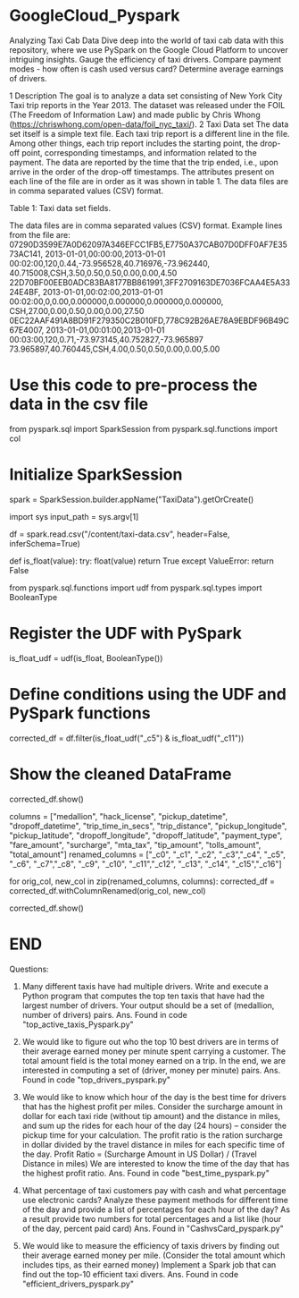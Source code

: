 # GoogleCloud_Pyspark
Analyzing Taxi Cab Data  Dive deep into the world of taxi cab data with this repository, where we use PySpark on the Google Cloud Platform to uncover intriguing insights. Gauge the efficiency of taxi drivers. Compare payment modes - how often is cash used versus card? Determine average earnings of drivers. 

1 Description
The goal is to analyze a data set consisting of New York City Taxi trip reports in the Year 2013. The dataset was released under the FOIL (The Freedom of Information Law) and made public by Chris Whong
(https://chriswhong.com/open-data/foil_nyc_taxi/). 
2 Taxi Data set
The data set itself is a simple text file. Each taxi trip report is a different line in the file. Among other things, each trip report includes the starting point, the drop-off point, corresponding timestamps, and information related to the payment. The data are reported by the time that the trip ended, i.e., upon arrive in the order of the drop-off timestamps. The attributes present on each line of the file are in order as it was shown in table 1. The data files are in comma separated values (CSV) format. 
 
Table 1: Taxi data set fields.

The data files are in comma separated values (CSV) format. Example lines from the file are: 
07290D3599E7A0D62097A346EFCC1FB5,E7750A37CAB07D0DFF0AF7E3573AC141, 2013-01-01,00:00:00,2013-01-01 00:02:00,120,0.44,-73.956528,40.716976,-73.962440, 40.715008,CSH,3.50,0.50,0.50,0.00,0.00,4.50 
22D70BF00EEB0ADC83BA8177BB861991,3FF2709163DE7036FCAA4E5A3324E4BF, 2013-01-01,00:02:00,2013-01-01 00:02:00,0,0.00,0.000000,0.000000,0.000000,0.000000, CSH,27.00,0.00,0.50,0.00,0.00,27.50 
0EC22AAF491A8BD91F279350C2B010FD,778C92B26AE78A9EBDF96B49C67E4007, 2013-01-01,00:01:00,2013-01-01 00:03:00,120,0.71,-73.973145,40.752827,-73.965897 73.965897,40.760445,CSH,4.00,0.50,0.50,0.00,0.00,5.00 

# Use this code to pre-process the data in the csv file

from pyspark.sql import SparkSession
from pyspark.sql.functions import col

# Initialize SparkSession
spark = SparkSession.builder.appName("TaxiData").getOrCreate()

import sys
input_path = sys.argv[1]

df = spark.read.csv("/content/taxi-data.csv", header=False, inferSchema=True)

def is_float(value):
  try:
    float(value)
    return True
  except ValueError:
    return False

from pyspark.sql.functions import udf
from pyspark.sql.types import BooleanType

# Register the UDF with PySpark
is_float_udf = udf(is_float, BooleanType())

# Define conditions using the UDF and PySpark functions
corrected_df = df.filter(is_float_udf("_c5") & is_float_udf("_c11"))

# Show the cleaned DataFrame
corrected_df.show()

columns = ["medallion", "hack_license", "pickup_datetime", "dropoff_datetime", "trip_time_in_secs", "trip_distance", "pickup_longitude", "pickup_latitude", "dropoff_longitude", "dropoff_latitude", "payment_type", "fare_amount", "surcharge", "mta_tax", "tip_amount", "tolls_amount", "total_amount"]
renamed_columns = ["_c0", "_c1", "_c2", "_c3","_c4", "_c5", "_c6", "_c7","_c8", "_c9", "_c10", "_c11","_c12", "_c13", "_c14", "_c15","_c16"]

for orig_col, new_col in zip(renamed_columns, columns):
  corrected_df = corrected_df.withColumnRenamed(orig_col, new_col)

corrected_df.show()

# END

Questions:
1. Many different taxis have had multiple drivers. Write and execute a Python program that computes the top ten taxis that have had the largest number of drivers. Your output should be a set of (medallion, number of drivers) pairs.
Ans. Found in code "top_active_taxis_Pyspark.py"

2. We would like to figure out who the top 10 best drivers are in terms of their average earned money per minute spent carrying a customer. The total amount field is the total money earned on a trip. In the end, we are interested in computing a set of (driver, money per minute) pairs.
Ans. Found in code "top_drivers_pyspark.py"

3. We would like to know which hour of the day is the best time for drivers that has the highest profit per miles. Consider the surcharge amount in dollar for each taxi ride (without tip amount) and the distance in miles, and sum up the rides for each hour of the day (24 hours) – consider the pickup time for your calculation. The profit ratio is the ration surcharge in dollar divided by the travel distance in miles for each specific time of the day. 
   Profit Ratio = (Surcharge Amount in US Dollar) / (Travel Distance in miles) We are interested to know the time of the day that has the highest profit ratio. 
Ans. Found in code "best_time_pyspark.py"

4. What percentage of taxi customers pay with cash and what percentage use electronic cards? Analyze these payment methods for different time of the day and provide a list of percentages for each hour of the day? As a result provide two numbers for total percentages and a list like (hour of the day, percent paid card)
Ans. Found in "CashvsCard_pyspark.py"

5. We would like to measure the efficiency of taxis drivers by finding out their average earned money per mile. (Consider the total amount which includes tips, as their earned money) Implement a Spark job that can find out the top-10 efficient taxi divers. 
Ans. Found in code "efficient_drivers_pyspark.py"

